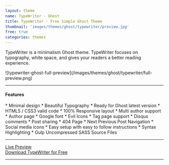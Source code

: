 ```yaml
---
layout: theme
name: TypeWriter - Ghost
title: TypeWriter - Free Simple Ghost Theme
thumbnail: 'images/themes/ghost/typewriter/preview.jpg'
free: true
categories: themes
---
```


TypeWriter is a minimalism Ghost theme. TypeWriter focuses on typography, white space, and gives your readers a better reading experience.

<div class="darker-bg-image-wrap" markdown='1'>
  ![typewriter-ghost-full-preview](/images/themes/ghost/typewriter/full-preview.png)
</div>

---

#### Features

<div class="check-list" markdown='1'>
  * Minimal design
  * Beautiful Typography
  * Ready for Ghost latest version
  * HTML5 / CSS3 valid code
  * 100% Responsive layout
  * Multi author support
  * Author page
  * Google font
  * Evil Icons
  * Tag page support
  * Disqus comments
  * Post sharing
  * 404 Page
  * Next Previous Post Navigation
  * Social media icons
  * Easy setup with easy to follow instructions
  * Syntax Highlighting
  * Gulp Uncompressed SASS Source Files
</div>

---

<div class="row">
  <div class="column medium-6 large-6">
    <a class="button button--large button--expand" href="http://typewriter.aspirethemes.com/" target="_blank">Live Preview</a>
  </div>
  <div class="column medium-6 large-6">
    <a class="button button--expand button--large button--success" href="https://github.com/aspirethemes/typewriter" target="_blank">Download TypeWriter for Free</a>
  </div>
</div>

---